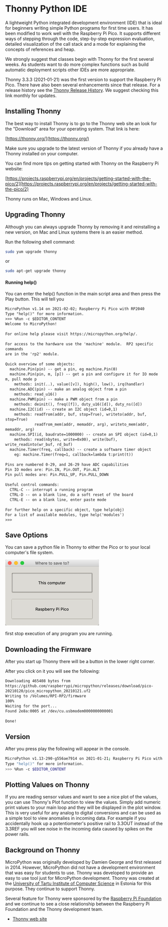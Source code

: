 # Thonny Python IDE
A lightweight Python integrated development environment (IDE) that is ideal for beginners writing simple Python programs for first time users.  It has been modified to work well with the Raspberry Pi Pico.  It supports different ways of stepping through the code, step-by-step expression evaluation, detailed visualization of the call stack and a mode for explaining the concepts of references and heap.

We strongly suggest that classes begin with Thonny for the first several weeks.  As students want to do more complex functions such as build automatic deployment scripts other IDEs are more appropriate.

Thonny 3.3.3 (2021-01-21) was the first version to support the Raspberry Pi Pico.  There have also been several enhancements since that release.  For a release history see the [Thonny Release History](https://github.com/thonny/thonny/blob/master/CHANGELOG.rst).  We suggest checking this link monthly for updates.

## Installing Thonny

The best way to install Thonny is to go to the Thonny web site an look for the "Download" area for your operating system.  That link is here:

[https://thonny.org/](https://thonny.org/)

Make sure you upgrade to the latest version of Thonny if you already have a Thonny installed on your computer.

You can find more tips on getting started with Thonny on the Raspberry Pi website:

[https://projects.raspberrypi.org/en/projects/getting-started-with-the-pico/2](https://projects.raspberrypi.org/en/projects/getting-started-with-the-pico/2)


Thonny runs on Mac, Windows and Linux.

## Upgrading Thonny

Although you can always upgrade Thonny by removing it and reinstalling a new version, on Mac and Linux systems there is an easier method.

Run the following shell command:

```sh
sudo yum upgrade thonny
```

or

```sh
sudo apt-get upgrade thonny
```

#### Running help()
You can enter the help() function in the main script area and then press the Play button.  This will tell you

```
MicroPython v1.14 on 2021-02-02; Raspberry Pi Pico with RP2040
Type "help()" for more information.
>>> %Run -c $EDITOR_CONTENT
Welcome to MicroPython!

For online help please visit https://micropython.org/help/.

For access to the hardware use the 'machine' module.  RP2 specific commands
are in the 'rp2' module.

Quick overview of some objects:
  machine.Pin(pin) -- get a pin, eg machine.Pin(0)
  machine.Pin(pin, m, [p]) -- get a pin and configure it for IO mode m, pull mode p
    methods: init(..), value([v]), high(), low(), irq(handler)
  machine.ADC(pin) -- make an analog object from a pin
    methods: read_u16()
  machine.PWM(pin) -- make a PWM object from a pin
    methods: deinit(), freq([f]), duty_u16([d]), duty_ns([d])
  machine.I2C(id) -- create an I2C object (id=0,1)
    methods: readfrom(addr, buf, stop=True), writeto(addr, buf, stop=True)
             readfrom_mem(addr, memaddr, arg), writeto_mem(addr, memaddr, arg)
  machine.SPI(id, baudrate=1000000) -- create an SPI object (id=0,1)
    methods: read(nbytes, write=0x00), write(buf), write_readinto(wr_buf, rd_buf)
  machine.Timer(freq, callback) -- create a software timer object
    eg: machine.Timer(freq=1, callback=lambda t:print(t))

Pins are numbered 0-29, and 26-29 have ADC capabilities
Pin IO modes are: Pin.IN, Pin.OUT, Pin.ALT
Pin pull modes are: Pin.PULL_UP, Pin.PULL_DOWN

Useful control commands:
  CTRL-C -- interrupt a running program
  CTRL-D -- on a blank line, do a soft reset of the board
  CTRL-E -- on a blank line, enter paste mode

For further help on a specific object, type help(obj)
For a list of available modules, type help('modules')
>>>
```
## Save Options
You can save a python file in Thonny to either the Pico or to your local computer's file system.

![](../img/save-local-pico.png)

first stop execution of any program you are running.

## Downloading the Firmware
After you start up Thonny there will be a button in the lower right corner.

After you click on it you will see the following:
```
Downloading 465408 bytes from https://github.com/raspberrypi/micropython/releases/download/pico-20210120/pico_micropython_20210121.uf2
Writing to /Volumes/RPI-RP2/firmware
100%
Waiting for the port...
Found 2e8a:0005 at /dev/cu.usbmodem0000000000001

Done!
```

## Version
After you press play the following will appear in the console.

```sh
MicroPython v1.13-290-g556ae7914 on 2021-01-21; Raspberry Pi Pico with RP2040
Type "help()" for more information.
>>> %Run -c $EDITOR_CONTENT
```

## Plotting Values on Thonny

If you are reading sensor values and want to see a nice plot of the values, you can use Thonny's Plot function to view the values.  Simply add numeric print values to your main loop and they will be displayed in the plot window.  This is very useful for any analog to digital conversions and can be used as a simple tool to view anomalies in incoming data.  For example if you accidentally hook up a potentiometer's positive rail to 3.3OUT instead of the 3.3REF you will see noise in the incoming data caused by spikes on the power rails.

## Background on Thonny

MicroPython was originally developed by Damien George and first released in 2014.  However, MicroPython did not have a development environment that was easy for students to use.  Thonny was developed to provide an easy to use tool just for MicroPython development.  Thonny was created at the [University of Tartu Institute of Computer Science](https://www.cs.ut.ee/en) in Estonia for this purpose.  They continue to support Thonny.

Several feature for Thonny were sponsored by the [Raspberry Pi Foundation](glossary#raspberry-pi-foundation) and we continue to see a close relationship between the Raspberry Pi Foundation and the Thonny development team.

* [Thonny web site](https://thonny.org/)
